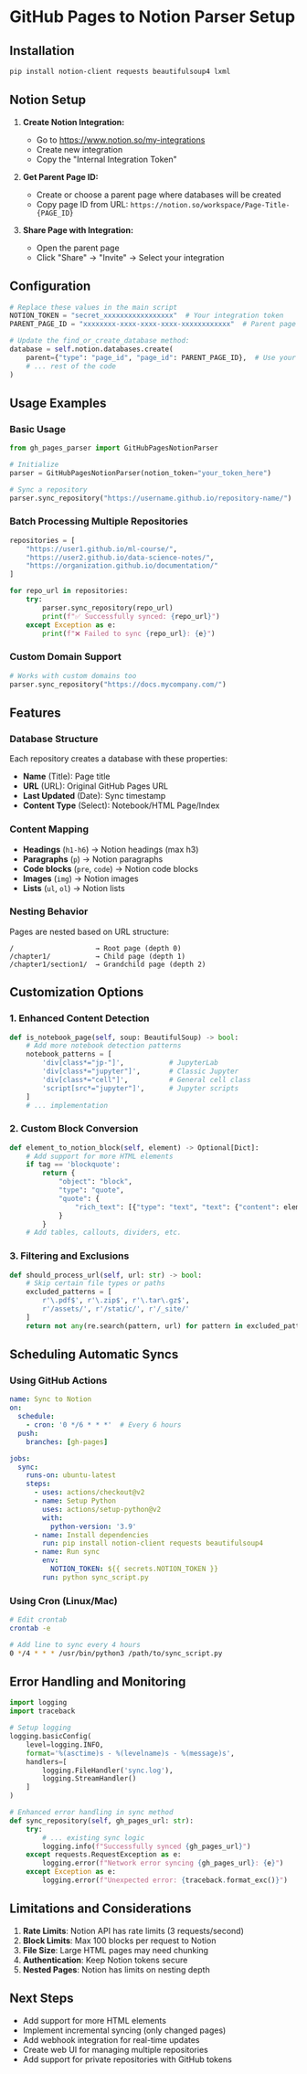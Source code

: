 # GitHub Pages to Notion Parser Setup

## Installation

```bash
pip install notion-client requests beautifulsoup4 lxml
```

## Notion Setup

1. **Create Notion Integration:**
   - Go to https://www.notion.so/my-integrations
   - Create new integration
   - Copy the "Internal Integration Token"

2. **Get Parent Page ID:**
   - Create or choose a parent page where databases will be created
   - Copy page ID from URL: `https://notion.so/workspace/Page-Title-{PAGE_ID}`

3. **Share Page with Integration:**
   - Open the parent page
   - Click "Share" → "Invite" → Select your integration

## Configuration

```python
# Replace these values in the main script
NOTION_TOKEN = "secret_xxxxxxxxxxxxxxxxx"  # Your integration token
PARENT_PAGE_ID = "xxxxxxxx-xxxx-xxxx-xxxx-xxxxxxxxxxxx"  # Parent page ID

# Update the find_or_create_database method:
database = self.notion.databases.create(
    parent={"type": "page_id", "page_id": PARENT_PAGE_ID},  # Use your parent page ID
    # ... rest of the code
)
```

## Usage Examples

### Basic Usage
```python
from gh_pages_parser import GitHubPagesNotionParser

# Initialize
parser = GitHubPagesNotionParser(notion_token="your_token_here")

# Sync a repository
parser.sync_repository("https://username.github.io/repository-name/")
```

### Batch Processing Multiple Repositories
```python
repositories = [
    "https://user1.github.io/ml-course/",
    "https://user2.github.io/data-science-notes/",
    "https://organization.github.io/documentation/"
]

for repo_url in repositories:
    try:
        parser.sync_repository(repo_url)
        print(f"✅ Successfully synced: {repo_url}")
    except Exception as e:
        print(f"❌ Failed to sync {repo_url}: {e}")
```

### Custom Domain Support
```python
# Works with custom domains too
parser.sync_repository("https://docs.mycompany.com/")
```

## Features

### Database Structure
Each repository creates a database with these properties:
- **Name** (Title): Page title
- **URL** (URL): Original GitHub Pages URL  
- **Last Updated** (Date): Sync timestamp
- **Content Type** (Select): Notebook/HTML Page/Index

### Content Mapping
- **Headings** (`h1-h6`) → Notion headings (max h3)
- **Paragraphs** (`p`) → Notion paragraphs  
- **Code blocks** (`pre`, `code`) → Notion code blocks
- **Images** (`img`) → Notion images
- **Lists** (`ul`, `ol`) → Notion lists

### Nesting Behavior
Pages are nested based on URL structure:
```
/                    → Root page (depth 0)
/chapter1/           → Child page (depth 1)  
/chapter1/section1/  → Grandchild page (depth 2)
```

## Customization Options

### 1. Enhanced Content Detection
```python
def is_notebook_page(self, soup: BeautifulSoup) -> bool:
    # Add more notebook detection patterns
    notebook_patterns = [
        'div[class*="jp-"]',           # JupyterLab
        'div[class*="jupyter"]',       # Classic Jupyter
        'div[class*="cell"]',          # General cell class
        'script[src*="jupyter"]',      # Jupyter scripts
    ]
    # ... implementation
```

### 2. Custom Block Conversion
```python
def element_to_notion_block(self, element) -> Optional[Dict]:
    # Add support for more HTML elements
    if tag == 'blockquote':
        return {
            "object": "block", 
            "type": "quote",
            "quote": {
                "rich_text": [{"type": "text", "text": {"content": element.get_text().strip()}}]
            }
        }
    # Add tables, callouts, dividers, etc.
```

### 3. Filtering and Exclusions
```python
def should_process_url(self, url: str) -> bool:
    # Skip certain file types or paths
    excluded_patterns = [
        r'\.pdf$', r'\.zip$', r'\.tar\.gz$',
        r'/assets/', r'/static/', r'/_site/'
    ]
    return not any(re.search(pattern, url) for pattern in excluded_patterns)
```

## Scheduling Automatic Syncs

### Using GitHub Actions
```yaml
name: Sync to Notion
on:
  schedule:
    - cron: '0 */6 * * *'  # Every 6 hours
  push:
    branches: [gh-pages]

jobs:
  sync:
    runs-on: ubuntu-latest
    steps:
      - uses: actions/checkout@v2
      - name: Setup Python
        uses: actions/setup-python@v2
        with:
          python-version: '3.9'
      - name: Install dependencies
        run: pip install notion-client requests beautifulsoup4
      - name: Run sync
        env:
          NOTION_TOKEN: ${{ secrets.NOTION_TOKEN }}
        run: python sync_script.py
```

### Using Cron (Linux/Mac)
```bash
# Edit crontab
crontab -e

# Add line to sync every 4 hours
0 */4 * * * /usr/bin/python3 /path/to/sync_script.py
```

## Error Handling and Monitoring

```python
import logging
import traceback

# Setup logging
logging.basicConfig(
    level=logging.INFO,
    format='%(asctime)s - %(levelname)s - %(message)s',
    handlers=[
        logging.FileHandler('sync.log'),
        logging.StreamHandler()
    ]
)

# Enhanced error handling in sync method
def sync_repository(self, gh_pages_url: str):
    try:
        # ... existing sync logic
        logging.info(f"Successfully synced {gh_pages_url}")
    except requests.RequestException as e:
        logging.error(f"Network error syncing {gh_pages_url}: {e}")
    except Exception as e:
        logging.error(f"Unexpected error: {traceback.format_exc()}")
```

## Limitations and Considerations

1. **Rate Limits**: Notion API has rate limits (3 requests/second)
2. **Block Limits**: Max 100 blocks per request to Notion
3. **File Size**: Large HTML pages may need chunking
4. **Authentication**: Keep Notion tokens secure
5. **Nested Pages**: Notion has limits on nesting depth

## Next Steps

- Add support for more HTML elements
- Implement incremental syncing (only changed pages)
- Add webhook integration for real-time updates
- Create web UI for managing multiple repositories
- Add support for private repositories with GitHub tokens